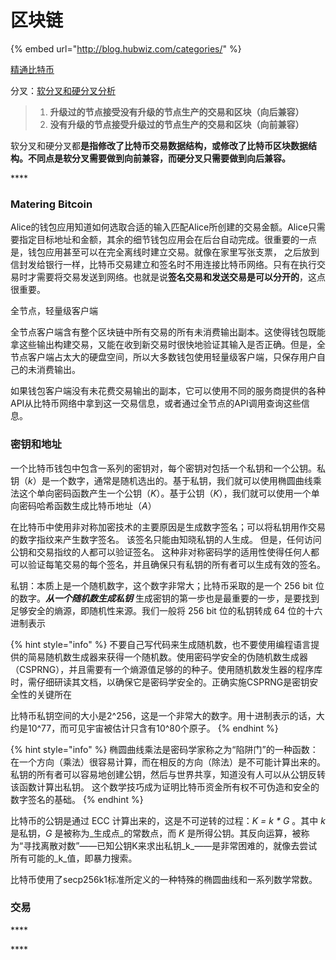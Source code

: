 # 区块链

{% embed url="http://blog.hubwiz.com/categories/" %}

[精通比特币](https://github.com/tianmingyun/MasterBitcoin2CN)



分叉：[软分叉和硬分叉分析](https://www.8btc.com/article/105773)

> 1. **升级过的节点接受没有升级的节点生产的交易和区块（向后兼容）**
> 2. **没有升级的节点接受升级过的节点生产的交易和区块（向前兼容）**

软分叉和硬分叉都**是指修改了比特币交易数据结构，或修改了比特币区块数据结构。不同点是软分叉需要做到向前兼容，而硬分叉只需要做到向后兼容。**

\*\*\*\*

### Matering Bitcoin

Alice的钱包应用知道如何选取合适的输入匹配Alice所创建的交易金额。Alice只需要指定目标地址和金额，其余的细节钱包应用会在后台自动完成。很重要的一点是，钱包应用甚至可以在完全离线时建立交易。就像在家里写张支票， 之后放到信封发给银行一样，比特币交易建立和签名时不用连接比特币网络。只有在执行交易时才需要将交易发送到网络。也就是说**签名交易和发送交易是可以分开的**，这点很重要。

全节点，轻量级客户端

全节点客户端含有整个区块链中所有交易的所有未消费输出副本。这使得钱包既能拿这些输出构建交易，又能在收到新交易时很快地验证其输入是否正确。但是，全节点客户端占太大的硬盘空间，所以大多数钱包使用轻量级客户端，只保存用户自己的未消费输出。

如果钱包客户端没有未花费交易输出的副本，它可以使用不同的服务商提供的各种API从比特币网络中拿到这一交易信息，或者通过全节点的API调用查询这些信息。



### 密钥和地址

一个比特币钱包中包含一系列的密钥对，每个密钥对包括一个私钥和一个公钥。私钥（_k_）是一个数字，通常是随机选出的。基于私钥，我们就可以使用椭圆曲线乘法这个单向密码函数产生一个公钥（_K_）。基于公钥（_K_），我们就可以使用一个单向密码哈希函数生成比特币地址（_A_）

在比特币中使用非对称加密技术的主要原因是生成数字签名；可以将私钥用作交易的数字指纹来产生数字签名。 该签名只能由知晓私钥的人生成。 但是，任何访问公钥和交易指纹的人都可以验证签名。 这种非对称密码学的适用性使得任何人都可以验证每笔交易的每个签名，并且确保只有私钥的所有者可以生成有效的签名。

私钥：本质上是一个随机数字，这个数字非常大；比特币采取的是一个 256 bit 位的数字。_**从一个随机数生成私钥**_ 生成密钥的第一步也是最重要的一步，是要找到足够安全的熵源，即随机性来源。我们一般将 256 bit 位的私钥转成 64 位的十六进制表示

{% hint style="info" %}
不要自己写代码来生成随机数，也不要使用编程语言提供的简易随机数生成器来获得一个随机数。使用密码学安全的伪随机数生成器（CSPRNG），并且需要有一个熵源值足够的的种子。使用随机数发生器的程序库时，需仔细研读其文档，以确保它是密码学安全的。正确实施CSPRNG是密钥安全性的关键所在

比特币私钥空间的大小是2^256，这是一个非常大的数字。用十进制表示的话，大约是10^77，而可见宇宙被估计只含有10^80个原子。
{% endhint %}

{% hint style="info" %}
椭圆曲线乘法是密码学家称之为“陷阱门”的一种函数：在一个方向（乘法）很容易计算，而在相反的方向（除法）是不可能计算出来的。私钥的所有者可以容易地创建公钥，然后与世界共享，知道没有人可以从公钥反转该函数计算出私钥。 这个数学技巧成为证明比特币资金所有权不可伪造和安全的数字签名的基础。
{% endhint %}

比特币的公钥是通过 ECC 计算出来的，这是不可逆转的过程：_K = k \* G_ 。其中 _k_ 是私钥，_G_ 是被称为_生成点_的常数点，而 _K_ 是所得公钥。其反向运算，被称为“寻找离散对数”——已知公钥K来求出私钥_k_——是非常困难的，就像去尝试所有可能的_k_值，即暴力搜索。

比特币使用了secp256k1标准所定义的一种特殊的椭圆曲线和一系列数学常数。

### 交易



\*\*\*\*

\*\*\*\*



